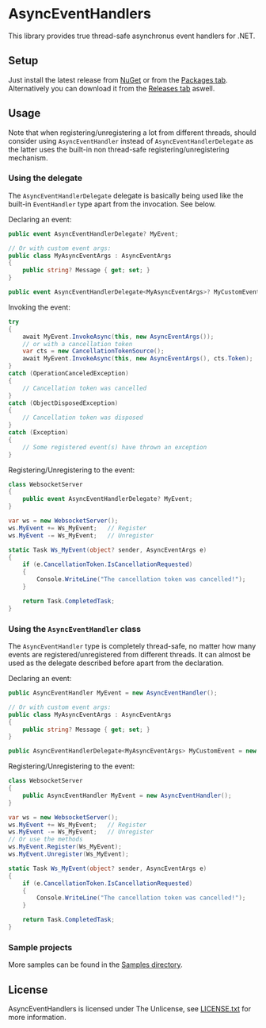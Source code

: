 # AsyncEventHandlers
This library provides true thread-safe asynchronus event handlers for .NET.

## Setup
Just install the latest release from [NuGet](https://www.nuget.org/packages/AsyncEventHandlers) or from the [Packages tab](https://github.com/TheDusty01/AsyncEventHandlers/packages). Alternatively you can download it from the [Releases tab](https://github.com/TheDusty01/AsyncEventHandlers/releases) aswell.

## Usage
Note that when registering/unregistering a lot from different threads, should consider using ``AsyncEventHandler`` instead of ``AsyncEventHandlerDelegate`` as the latter uses the built-in non thread-safe registering/unregistering mechanism.

### Using the delegate
The ``AsyncEventHandlerDelegate`` delegate is basically being used like the built-in ``EventHandler`` type apart from the invocation. See below.

Declaring an event:
```cs
public event AsyncEventHandlerDelegate? MyEvent;

// Or with custom event args:
public class MyAsyncEventArgs : AsyncEventArgs
{
    public string? Message { get; set; }
}

public event AsyncEventHandlerDelegate<MyAsyncEventArgs>? MyCustomEvent;
```

Invoking the event:
```cs
try
{
    await MyEvent.InvokeAsync(this, new AsyncEventArgs());
    // or with a cancellation token
    var cts = new CancellationTokenSource();
    await MyEvent.InvokeAsync(this, new AsyncEventArgs(), cts.Token);
}
catch (OperationCanceledException)
{
    // Cancellation token was cancelled
}
catch (ObjectDisposedException)
{
    // Cancellation token was disposed
}
catch (Exception)
{
    // Some registered event(s) have thrown an exception
}
```

Registering/Unregistering to the event:
```cs
class WebsocketServer
{
    public event AsyncEventHandlerDelegate? MyEvent;
}

var ws = new WebsocketServer();
ws.MyEvent += Ws_MyEvent;   // Register
ws.MyEvent -= Ws_MyEvent;   // Unregister

static Task Ws_MyEvent(object? sender, AsyncEventArgs e)
{
    if (e.CancellationToken.IsCancellationRequested)
    {
        Console.WriteLine("The cancellation token was cancelled!");
    }

    return Task.CompletedTask;
}
```

### Using the ``AsyncEventHandler`` class
The  ``AsyncEventHandler`` type is completely thread-safe, no matter how many events are registered/unregistered from different threads. It can almost be used as the delegate described before apart from the declaration.

Declaring an event:
```cs
public AsyncEventHandler MyEvent = new AsyncEventHandler();

// Or with custom event args:
public class MyAsyncEventArgs : AsyncEventArgs
{
    public string? Message { get; set; }
}

public AsyncEventHandlerDelegate<MyAsyncEventArgs> MyCustomEvent = new AsyncEventHandler<MyAsyncEventArgs>();
```

Registering/Unregistering to the event:
```cs
class WebsocketServer
{
    public AsyncEventHandler MyEvent = new AsyncEventHandler();
}

var ws = new WebsocketServer();
ws.MyEvent += Ws_MyEvent;   // Register
ws.MyEvent -= Ws_MyEvent;   // Unregister
// Or use the methods
ws.MyEvent.Register(Ws_MyEvent);
ws.MyEvent.Unregister(Ws_MyEvent);

static Task Ws_MyEvent(object? sender, AsyncEventArgs e)
{
    if (e.CancellationToken.IsCancellationRequested)
    {
        Console.WriteLine("The cancellation token was cancelled!");
    }

    return Task.CompletedTask;
}
```

### Sample projects
More samples can be found in the [Samples directory](/Samples).


## License
AsyncEventHandlers is licensed under The Unlicense, see [LICENSE.txt](/LICENSE.txt) for more information.